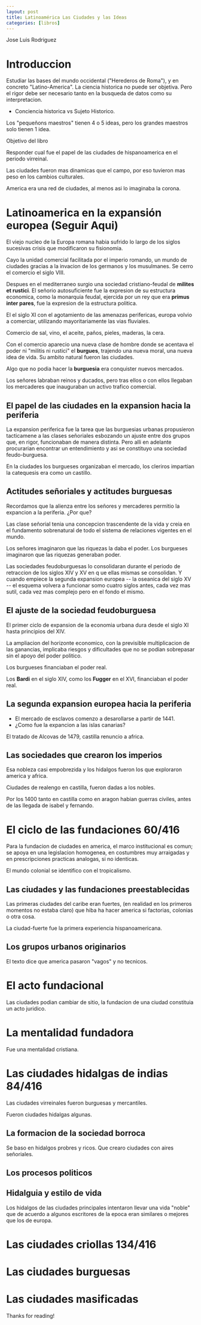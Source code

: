 ```yaml
---
layout: post
title: Latinoamérica Las Ciudades y las Ideas
categories: [libros]
---
```


Jose Luis Rodriguez

<!--more-->

# Introduccion

Estudiar las bases del mundo occidental ("Herederos de Roma"), y en concreto "Latino-America". 
La ciencia historica no puede ser objetiva. Pero el rigor debe ser necesario tanto en la busqueda de datos como su interpretacion.

- Conciencia historica vs Sujeto Historico.

Los "pequeñons maestros" tienen 4 o 5 ideas, pero los grandes maestros solo tienen 1 idea.

Objetivo del libro

Responder cual fue el  papel de las ciudades de hispanoamerica en el periodo virreinal.

Las ciudades fueron mas dinamicas que el campo, por eso tuvieron mas peso en los cambios culturales.

America era una red de ciudades, al menos asi lo imaginaba la corona.

# Latinoamerica en la expansión europea (Seguir Aqui)

El viejo nucleo de la Europa romana habia sufrido  lo largo de los siglos sucesivas crisis que modificaron su fisionomia.

Cayo la unidad comercial facilitada por el imperio romando, un mundo de ciudades gracias a la invacion de los germanos y los musulmanes. Se cerro el comercio el siglo VIII.

Despues en el mediterraneo surgio una sociedad cristiano-feudal de **milites et rustici**. El señorio autosuficiente fue la expresion de su estructura economica, como la monarquia feudal, ejercida por un rey que era **primus inter pares**, fue la expresion de la estructura politica.

El el siglo XI con el agotamiento de las amenazas perifericas, europa volvio a comerciar, utilizando mayoritariamente las vias fluviales.

Comercio de sal, vino, el aceite, paños, pieles, maderas, la cera.

Con el comercio aparecio una nueva clase de hombre donde se acentava el poder ni "militis ni rustici" el **burgues**, trajendo una nueva moral, una nueva idea de vida. Su ambito natural fueron las ciudades.

Algo que no podia hacer la **burguesia** era conquister nuevos mercados.

Los señores labraban reinos y ducados, pero tras ellos o con ellos llegaban los mercaderes que inauguraban un activo trafico comercial.

## El papel de las ciudades en la expansion hacia la periferia

La expansion periferica fue la tarea que las burguesias urbanas propusieron tacticamene a las clases señoriales esbozando un ajuste entre dos grupos que, en rigor, funcionaban de manera distinta. Pero alli en adelante procurarian encontrar un entendimiento y asi se constituyo una sociedad feudo-burguesa.

En la ciudades los burgueses organizaban el mercado, los cleriros impartian la catequesis era como un castillo.

## Actitudes señoriales y actitudes burguesas

Recordamos que la alienza entre los señores y mercaderes permitio la expancion a la periferia. ¿Por que?

Las clase señorial tenia una concepcion trascendente de la vida y creia en el fundamento sobrenatural de todo el sistema de relaciones vigentes en el mundo.

Los señores imaginaron que las riquezas la daba el poder.
Los burgueses imaginaron que las riquezas generaban poder.

Las sociedades feudoburguesas lo consolidaran durante el periodo de retraccion de los siglos XIV y XV en q ue ellas mismas se consolidan. Y cuando empiece la segunda expansion europea -- la oseanica del siglo XV -- el esquema volvera a funcionar somo cuatro siglos antes, cada vez mas sutil, cada vez mas complejo pero en el fondo el mismo.

## El ajuste de la sociedad feudoburguesa

El primer ciclo de expansion de la economia urbana dura desde el siglo XI hasta principios del XIV.

La ampliacion del horizonte economico, con la previsible multiplicacion de las ganancias, implicaba riesgos y dificultades que no se podian sobrepasar sin el apoyo del poder politico. 

Los burgueses financiaban el poder real.

Los **Bardi** en el siglo XIV, como los **Fugger** en el XVI, financiaban el poder real.

## La segunda expansion europea hacia la periferia

- El mercado de esclavos comenzo a desarollarse a partir de 1441.
- ¿Como fue la expancion a las islas canarias?

El tratado de Alcovas de 1479, castilla renuncio a africa.

## Las sociedades que crearon los imperios

Esa nobleza casi empobrezida y los hidalgos fueron los que exploraron america y africa.

Ciudades de realengo en castilla, fueron dadas a los nobles.

Por los 1400 tanto en castilla como en aragon habian guerras civiles, antes de las llegada de isabel y fernando.

# El ciclo de las fundaciones  60/416

Para la fundacion de ciudades en america, el marco institucional es comun; se apoya en una legislacion homogenea, en costumbres muy arraigadas y en prescripciones practicas analogas, si no identicas.

El mundo colonial se identifico con el tropicalismo.

## Las ciudades y las fundaciones preestablecidas

Las primeras ciudades del caribe eran fuertes, (en realidad en los primeros momentos no estaba claro) que hiba ha hacer america si factorias, colonias o otra cosa.

La ciudad-fuerte fue la primera experiencia hispanoamericana. 


## Los grupos urbanos originarios

El texto dice que america pasaron "vagos" y no tecnicos.

# El acto fundacional

Las ciudades podian cambiar de sitio, la fundacion de una ciudad constituia un acto juridico.

# La mentalidad fundadora

Fue una mentalidad cristiana. 

# Las ciudades hidalgas de indias 84/416

Las ciudades virreinales fueron burguesas y mercantiles.

Fueron ciudades hidalgas algunas.

## La formacion de la sociedad borroca

Se baso en hidalgos probres y ricos. Que crearo ciudades con aires señoriales.

## Los procesos politicos


## Hidalguia y estilo de vida

Los hidalgos de las ciudades principales intentaron llevar una vida "noble" que de acuerdo a algunos escritores de la epoca eran similares o mejores que los de europa.



# Las ciudades criollas 134/416
# Las ciudades burguesas
# Las ciudades masificadas

Thanks for reading!